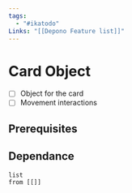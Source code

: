 ```yaml
---
tags:
  - "#ikatodo"
Links: "[[Depono Feature list]]"
---
```



# Card Object
- [ ] Object for the card
- [ ] Movement interactions
## Prerequisites 

## Dependance
```dataview
list
from [[]]
```

